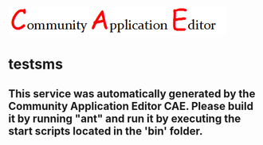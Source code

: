 ![CAE](https://github.com/TestSomeOrg/application-testappl/blob/master/microservice-testsms/img/logo.png)  

testsms
===================


This service was automatically generated by the Community Application Editor CAE. Please build it by running "ant" and run it by executing the start scripts located in the 'bin' folder.
---------------
